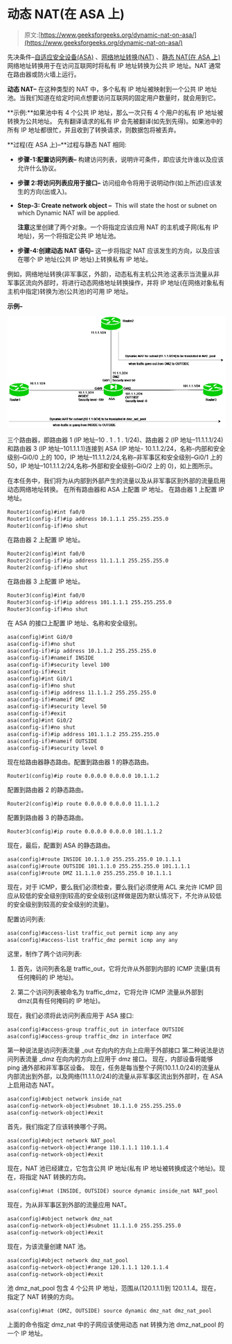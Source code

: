 # 动态 NAT(在 ASA 上)

> 原文:[https://www.geeksforgeeks.org/dynamic-nat-on-asa/](https://www.geeksforgeeks.org/dynamic-nat-on-asa/)

先决条件–[自适应安全设备(ASA)](https://www.geeksforgeeks.org/computer-network-adaptive-security-appliance-asa-features/) 、[网络地址转换(NAT)](https://www.geeksforgeeks.org/computer-network-network-address-translation-nat/) 、[静态 NAT(在 ASA 上)](https://www.geeksforgeeks.org/computer-network-static-nat-on-asa/)
网络地址转换用于在访问互联网时将私有 IP 地址转换为公共 IP 地址。NAT 通常在路由器或防火墙上运行。

**动态 NAT–**
在这种类型的 NAT 中，多个私有 IP 地址被映射到一个公共 IP 地址池。当我们知道在给定时间点想要访问互联网的固定用户数量时，就会用到它。

**示例:**如果池中有 4 个公共 IP 地址，那么一次只有 4 个用户的私有 IP 地址被转换为公共地址。
先有翻译请求的私有 IP 会先被翻译(如先到先得)。如果池中的所有 IP 地址都很忙，并且收到了转换请求，则数据包将被丢弃。

**过程(在 ASA 上)–**过程与静态 NAT 相同:

*   **步骤-1:配置访问列表–**
    构建访问列表，说明许可条件，即应该允许谁以及应该允许什么协议。

*   **步骤 2:将访问列表应用于接口–**
    访问组命令将用于说明动作(如上所述)应该发生的方向(出或入)。

*   **Step-3: Create network object –** 
    This will state the host or subnet on which Dynamic NAT will be applied. 

    **注意**这里创建了两个对象。一个将指定应该应用 NAT 的主机或子网(私有 IP 地址)，另一个将指定公共 IP 地址池。

*   **步骤-4:创建动态 NAT 语句–**
    这一步将指定 NAT 应该发生的方向，以及应该在哪个 IP 地址(公共 IP 地址)上转换私有 IP 地址。

例如，网络地址转换(非军事区，外部)，动态私有主机公共池:这表示当流量从非军事区流向外部时，将进行动态网络地址转换操作，并将 IP 地址(在网络对象私有主机中指定)转换为池(公共池)的可用 IP 地址。

**示例–**

![](img/2a58236cd3dfc3978a3b2b60952d71f5.png)

三个路由器，即路由器 1 (IP 地址–10 . 1 . 1 . 1/24)、路由器 2 (IP 地址–11.1.1.1/24)和路由器 3 (IP 地址–101.1.1.1)连接到 ASA (IP 地址- 10.1.1.2/24，名称–内部和安全级别–Gi0/0 上的 100，IP 地址–11.1.1.2/24,名称–非军事区和安全级别–Gi0/1 上的 50，IP 地址–101.1.1.2/24,名称–外部和安全级别–Gi0/2 上的 0)，如上图所示。

在本任务中，我们将为从内部到外部产生的流量以及从非军事区到外部的流量启用动态网络地址转换。
在所有路由器和 ASA 上配置 IP 地址。
在路由器 1 上配置 IP 地址。

```
Router1(config)#int fa0/0
Router1(config-if)#ip address 10.1.1.1 255.255.255.0
Router1(config-if)#no shut 
```

在路由器 2 上配置 IP 地址。

```
Router2(config)#int fa0/0
Router2(config-if)#ip address 11.1.1.1 255.255.255.0
Router2(config-if)#no shut 
```

在路由器 3 上配置 IP 地址。

```
Router3(config)#int fa0/0
Router3(config-if)#ip address 101.1.1.1 255.255.255.0
Router3(config-if)#no shut 
```

在 ASA 的接口上配置 IP 地址、名称和安全级别。

```
asa(config)#int Gi0/0
asa(config-if)#no shut
asa(config-if)#ip address 10.1.1.2 255.255.255.0
asa(config-if)#nameif INSIDE 
asa(config-if)#security level 100
asa(config-if)#exit
asa(config)#int Gi0/1
asa(config-if)#no shut
asa(config-if)#ip address 11.1.1.2 255.255.255.0
asa(config-if)#nameif DMZ
asa(config-if)#security level 50
asa(config-if)#exit
asa(config)#int Gi0/2
asa(config-if)#no shut
asa(config-if)#ip address 101.1.1.2 255.255.255.0
asa(config-if)#nameif OUTSIDE
asa(config-if)#security level 0
```

现在给路由器静态路由。配置到路由器 1 的静态路由。

```
Router1(config)#ip route 0.0.0.0 0.0.0.0 10.1.1.2 
```

配置到路由器 2 的静态路由。

```
Router2(config)#ip route 0.0.0.0 0.0.0.0 11.1.1.2 
```

配置到路由器 3 的静态路由。

```
Router3(config)#ip route 0.0.0.0 0.0.0.0 101.1.1.2 
```

现在，最后，配置到 ASA 的静态路由。

```
asa(config)#route INSIDE 10.1.1.0 255.255.255.0 10.1.1.1
asa(config)#route OUTSIDE 101.1.1.0 255.255.255.0 101.1.1.1
asa(config)#route DMZ 11.1.1.0 255.255.255.0 10.1.1.1
```

现在，对于 ICMP，要么我们必须检查，要么我们必须使用 ACL 来允许 ICMP 回应从较低的安全级别到较高的安全级别(这样做是因为默认情况下，不允许从较低的安全级别到较高的安全级别的流量)。

配置访问列表:

```
asa(config)#access-list traffic_out permit icmp any any 
asa(config)#access-list traffic_dmz permit icmp any any 
```

这里，制作了两个访问列表:

1.  首先，访问列表名是 traffic_out，它将允许从外部到内部的 ICMP 流量(具有任何掩码的 IP 地址)。

2.  第二个访问列表被命名为 traffic_dmz，它将允许 ICMP 流量从外部到 dmz(具有任何掩码的 IP 地址)。

现在，我们必须将此访问列表应用于 ASA 接口:

```
asa(config)#access-group traffic_out in interface OUTSIDE 
asa(config)#access-group traffic_dmz in interface DMZ
```

第一种说法是访问列表流量 _out 在向内的方向上应用于外部接口
第二种说法是访问列表流量 _dmz 在向内的方向上应用于 dmz 接口。
现在，内部设备将能够 ping 通外部和非军事区设备。
现在，任务是每当整个子网(10.1.1.0/24)的流量从内部流出到外部，以及网络(11.1.1.0/24)的流量从非军事区流出到外部时，在 ASA 上启用动态 NAT。

```
asa(config)#object network inside_nat
asa(config-network-object)#subnet 10.1.1.0 255.255.255.0
asa(config-network-object)#exit
```

首先，我们指定了应该转换哪个子网。

```
asa(config)#object network NAT_pool
asa(config-network-object)#range 110.1.1.1 110.1.1.4
asa(config-network-object)#exit
```

现在，NAT 池已经建立，它包含公共 IP 地址(私有 IP 地址被转换成这个地址)。现在，将指定 NAT 转换的方向。

```
asa(config)#nat (INSIDE, OUTSIDE) source dynamic inside_nat NAT_pool
```

现在，为从非军事区到外部的流量应用 NAT。

```
asa(config)#object network dmz_nat
asa(config-network-object)#subnet 11.1.1.0 255.255.255.0
asa(config-network-object)#exit
```

现在，为该流量创建 NAT 池。

```
asa(config)#object network dmz_nat_pool
asa(config-network-object)#range 120.1.1.1 120.1.1.4
asa(config-network-object)#exit
```

池 dmz_nat_pool 包含 4 个公共 IP 地址，范围从(120.1.1.1)到 120.1.1.4。现在，指定了 NAT 转换的方向。

```
asa(config)#nat (DMZ, OUTSIDE) source dynamic dmz_nat dmz_nat_pool 
```

上面的命令指定 dmz_nat 中的子网应该使用动态 nat 转换为池 dmz_nat_pool 的一个 IP 地址。